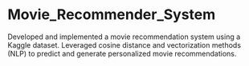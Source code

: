 # Movie_Recommender_System

Developed and implemented a movie recommendation system using a
Kaggle dataset. Leveraged cosine distance and vectorization methods (NLP)
to predict and generate personalized movie recommendations.

